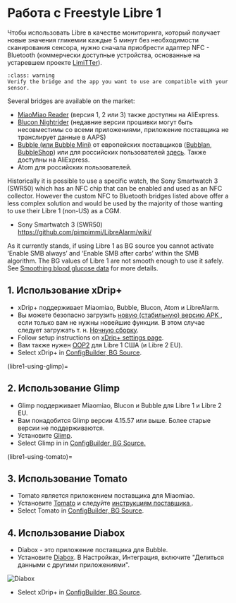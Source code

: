 # Работа с Freestyle Libre 1

Чтобы использовать Libre в качестве мониторинга, который получает новые значения гликемии каждые 5 минут без необходимости сканирования сенсора, нужно сначала приобрести адаптер NFC - Bluetooth (коммерчески доступные устройства, основанные на устаревшем проекте [LimiTTer](https://github.com/JoernL/LimiTTer)).

```{admonition} Libre 2, Libre 1 US and Libre Pro
:class: warning
Verify the bridge and the app you want to use are compatible with your sensor.  
```

Several bridges are available on the market:

-   [MiaoMiao Reader](https://www.miaomiao.cool/) (версия 1, 2 или 3) также доступны на AliExpress.
-   [Blucon Nightrider](https://www.ambrosiasys.com/our-products/blucon/) (недавние версии прошивки могут быть несовместимы со всеми приложениями, приложение поставщика не транслирует данные в AAPS)
-   [Bubble (или Bubble Mini)](https://www.bubblesmartreader.com/) от европейских поставщиков ([Bubblan](https://www.bubblan.org/), [BubbleShop](https://bubbleshop.eu/)) или для российских пользователей [здесь](https://vk.com/saharmonitor/). Также доступны на AliExpress.
-   Atom для российских пользователей.

Historically it is possible to use a specific watch, the Sony Smartwatch 3 (SWR50) which has an NFC chip that can be enabled and used as an NFC collector. However the custom NFC to Bluetooth bridges listed above offer a less complex solution and would be used by the majority of those wanting to use their Libre 1 (non-US) as a CGM.

-   Sony Smartwatch 3 (SWR50)  <https://github.com/pimpimmi/LibreAlarm/wiki/>

As it currently stands, if using Libre 1 as BG source you cannot activate ‘Enable SMB always’ and ‘Enable SMB after carbs’ within the SMB algorithm. The BG values of Libre 1 are not smooth enough to use it safely. See [Smoothing blood glucose data](../CompatibleCgms/SmoothingBloodGlucoseData.md) for more details.

## 1. Использование xDrip+

-   xDrip+ поддерживает Miaomiao, Bubble, Blucon, Atom и LibreAlarm.
-   Вы можете безопасно загрузить [ новую (стабильную) версию APK ](https://xdrip-plus-updates.appspot.com/stable/xdrip-plus-latest.apk), если только вам не нужны новейшие функции. В этом случае следует загружать т. н. [Ночную сборку](https://github.com/NightscoutFoundation/xDrip/releases).
-   Follow setup instructions on [xDrip+ settings page](../CompatibleCgms/xDrip.md).
-    Вам также нужен [OOP2](https://drive.google.com/file/d/1f1VHW2I8w7Xe3kSQqdaY3kihPLs47ILS/view) для Libre 1 США (и Libre 2 EU).
-   Select xDrip+ in [ConfigBuilder, BG Source](#Config-Builder-bg-source).

(libre1-using-glimp)=
## 2. Использование Glimp

-   Glimp поддерживает Miaomiao, Blucon и Bubble для Libre 1 и Libre 2 EU.
-   Вам понадобится Glimp версии 4.15.57 или выше. Более старые версии не поддерживаются.
-   Установите [Glimp](https://play.google.com/store/apps/details?id=it.ct.glicemia).
-   Select Glimp in in [ConfigBuilder, BG Source.](#Config-Builder-bg-source)

(libre1-using-tomato)=
## 3. Использование Tomato

- Tomato является приложением поставщика для Miaomiao.
- Установите [Tomato](http://tomato.cool/#download_page) и следуйте [инструкциям поставщика ](http://tomato.cool/how-to-broadcast-data-to-android-aps/tips/).
- Select Tomato in [ConfigBuilder, BG Source](#Config-Builder-bg-source).

## 4. Использование Diabox

- Diabox - это приложение поставщика для Bubble.
- Установите [Diabox](https://t.me/s/DiaboxApp). В Настройках, Интеграция, включите "Делиться данными с другими приложениями".

![Diabox](../images/Diabox.png)

- Select xDrip+ in [ConfigBuilder, BG Source](#Config-Builder-bg-source).
